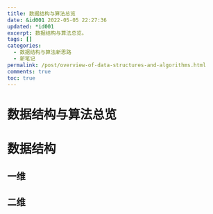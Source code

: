 ```yaml
---
title: 数据结构与算法总览
date: &id001 2022-05-05 22:27:36
updated: *id001
excerpt: 数据结构与算法总览。
tags: []
categories:
  - 数据结构与算法新思路
  - 新笔记
permalink: /post/overview-of-data-structures-and-algorithms.html
comments: true
toc: true
---
```

# 数据结构与算法总览

# 数据结构

## 一维

## 二维